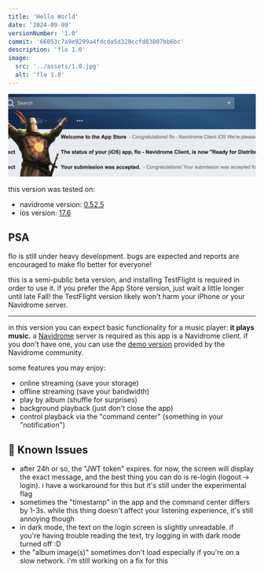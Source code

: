 ```yaml
---
title: 'Hello World'
date: '2024-09-09'
versionNumber: '1.0'
commit: '66053c7a9e9299a4fdcda5d320ccfd83807bb6bc'
description: 'flo 1.0'
image:
  src: '../assets/1.0.jpg'
  alt: 'flo 1.0'
---
```


![flo 1.0](../assets/1.0.jpg)

this version was tested on:

- navidrome version: [0.52.5](https://github.com/navidrome/navidrome/releases/tag/v0.52.5)
- ios version: [17.6](https://support.apple.com/en-us/118723)

## PSA

flo is still under heavy development. bugs are expected and reports are encouraged to make flo better for everyone!

this is a semi-public beta version, and installing TestFlight is required in order to use it. if you prefer the App Store version, just wait a little longer until late Fall! the TestFlight version likely won't harm your iPhone or your Navidrome server.

---

in this version you can expect basic functionality for a music player: **it plays music.** a [Navidrome](https://navidrome.org) server is required as this app is a Navidrome client. if you don't have one, you can use the [demo version](https://www.navidrome.org/demo/) provided by the Navidrome community.

some features you may enjoy:

- online streaming (save your storage)
- offline streaming (save your bandwidth)
- play by album (shuffle for surprises)
- background playback (just don't close the app)
- control playback via the "command center" (something in your "notification")

## 👾 Known Issues

- after 24h or so, the "JWT token" expires. for now, the screen will display the exact message, and the best thing you can do is re-login (logout -> login). i have a workaround for this but it's still under the experimental flag
- sometimes the "timestamp" in the app and the command center differs by 1-3s. while this thing doesn't affect your listening experience, it's still annoying though
- in dark mode, the text on the login screen is slightly unreadable. if you're having trouble reading the text, try logging in with dark mode turned off :D
- the "album image(s)" sometimes don't load especially if you're on a slow network. i'm still working on a fix for this
